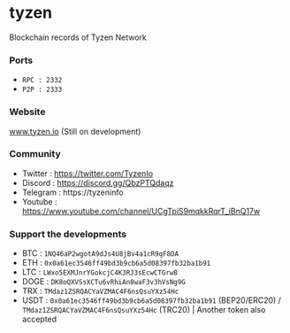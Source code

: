 # tyzen
Blockchain records of Tyzen Network
### Ports
- ```RPC : 2332```
- ```P2P : 2333```
### Website
www.tyzen.io (Still on development)

### Community
- Twitter : https://twitter.com/TyzenIo
- Discord : https://discord.gg/QbzPTQdaqz
- Telegram : https://tyzeninfo
- Youtube : https://www.youtube.com/channel/UCgTpiS9mqkkRqrT_iBnQ17w

### Support the developments
- BTC : ```1NQ46aP2wgotA9dJs4U8jBv4a1cR9qF8DA```
- ETH : ```0x0a61ec3546ff49bd3b9cb6a5d08397fb32ba1b91```
- LTC : ```LWxo5EXMJnrYGokcjC4K3RJ3sEcwCTGrw8```
- DOGE : ```DK8oQXVSsXCTu6vRhiAn8waF3v3hVsNg9G```
- TRX : ```TMdaz1ZSRQACYaVZMAC4F6nsQsuYXz54Hc```
- USDT : ```0x0a61ec3546ff49bd3b9cb6a5d08397fb32ba1b91``` (BEP20/ERC20) / ```TMdaz1ZSRQACYaVZMAC4F6nsQsuYXz54Hc``` (TRC20) | Another token also accepted
